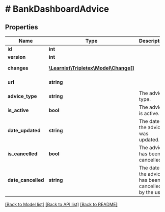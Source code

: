 # # BankDashboardAdvice

## Properties

Name | Type | Description | Notes
------------ | ------------- | ------------- | -------------
**id** | **int** |  | [optional]
**version** | **int** |  | [optional]
**changes** | [**\Learnist\Tripletex\Model\Change[]**](Change.md) |  | [optional] [readonly]
**url** | **string** |  | [optional] [readonly]
**advice_type** | **string** | The advice type. | [optional]
**is_active** | **bool** | The advice is active. | [optional]
**date_updated** | **string** | The date the advice was updated. | [optional]
**is_cancelled** | **bool** | The advice has been cancelled. | [optional]
**date_cancelled** | **string** | The date the advice has been cancelled by the user. | [optional]

[[Back to Model list]](../../README.md#models) [[Back to API list]](../../README.md#endpoints) [[Back to README]](../../README.md)
